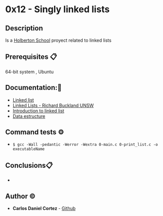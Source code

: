 # 0x12 - Singly linked lists

## Description

 Is a [Holberton School](https://www.holbertonschool.com/)  proyect related to linked lists

## Prerequisites 📋

 64-bit system , Ubuntu 

## Documentation::mag_right:
 - [Linked list](https://intranet.hbtn.io/rltoken/2WOe5XO84Puxd4Y1FUJwVQ) 
 - [Linked Lists - Richard Buckland UNSW](https://youtu.be/udapt4FGY20) 
 - [Introduction to linked list](https://youtu.be/NobHlGUjV3g) 
 - [Data estructure](https://intranet.hbtn.io/rltoken/gb2LD9B9peFEyJ6JKuP6UA) 

## Command tests ⚙️
 - `$ gcc -Wall -pedantic -Werror -Wextra 0-main.c 0-print_list.c -o executableName`

## Conclusions📋
 - 

## Author :copyright:

 * **Carlos Daniel Cortez** - [Github](https://github.com/kael1706)
